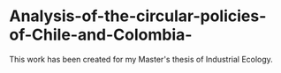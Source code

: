 # Analysis-of-the-circular-policies-of-Chile-and-Colombia-
This work has been created for my Master's thesis of Industrial Ecology.
